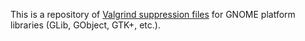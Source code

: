 This is a repository of [Valgrind suppression files](http://valgrind.org/docs/manual/manual-core.html#manual-core.suppress) for GNOME platform libraries (GLib, GObject, GTK+, etc.).
